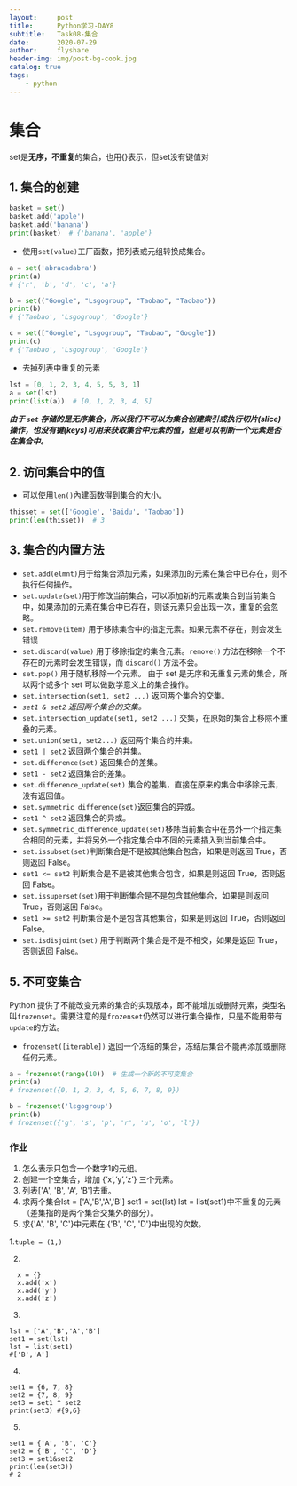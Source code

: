 ```yaml
---
layout:     post
title:      Python学习-DAY8
subtitle:   Task08-集合
date:       2020-07-29
author:     flyshare
header-img: img/post-bg-cook.jpg
catalog: true
tags:
    - python
---
```


# 集合

set是**无序，不重复**的集合，也用{}表示，但set没有键值对

## 1. 集合的创建

```python
basket = set()
basket.add('apple')
basket.add('banana')
print(basket)  # {'banana', 'apple'}
```
- 使用`set(value)`工厂函数，把列表或元组转换成集合。

```python
a = set('abracadabra')
print(a)  
# {'r', 'b', 'd', 'c', 'a'}

b = set(("Google", "Lsgogroup", "Taobao", "Taobao"))
print(b)  
# {'Taobao', 'Lsgogroup', 'Google'}

c = set(["Google", "Lsgogroup", "Taobao", "Google"])
print(c)  
# {'Taobao', 'Lsgogroup', 'Google'}
```
- 去掉列表中重复的元素
```python
lst = [0, 1, 2, 3, 4, 5, 5, 3, 1]
a = set(lst)
print(list(a))  # [0, 1, 2, 3, 4, 5]
```
***由于 `set` 存储的是无序集合，所以我们不可以为集合创建索引或执行切片(slice)操作，也没有键(keys)可用来获取集合中元素的值，但是可以判断一个元素是否在集合中。***

## 2. 访问集合中的值
- 可以使用`len()`內建函数得到集合的大小。
```python
thisset = set(['Google', 'Baidu', 'Taobao'])
print(len(thisset))  # 3
```

## 3. 集合的内置方法
- `set.add(elmnt)`用于给集合添加元素，如果添加的元素在集合中已存在，则不执行任何操作。
- `set.update(set)`用于修改当前集合，可以添加新的元素或集合到当前集合中，如果添加的元素在集合中已存在，则该元素只会出现一次，重复的会忽略。
- `set.remove(item)` 用于移除集合中的指定元素。如果元素不存在，则会发生错误
- `set.discard(value)` 用于移除指定的集合元素。`remove()` 方法在移除一个不存在的元素时会发生错误，而 `discard()` 方法不会。
- `set.pop()` 用于随机移除一个元素。
由于 set 是无序和无重复元素的集合，所以两个或多个 set 可以做数学意义上的集合操作。
- `set.intersection(set1, set2 ...)` 返回两个集合的交集。
- *`set1 & set2` 返回两个集合的交集。*
- `set.intersection_update(set1, set2 ...)` 交集，在原始的集合上移除不重叠的元素。
- `set.union(set1, set2...)` 返回两个集合的并集。
- `set1 | set2` 返回两个集合的并集。
- `set.difference(set)` 返回集合的差集。
- `set1 - set2` 返回集合的差集。
- `set.difference_update(set)` 集合的差集，直接在原来的集合中移除元素，没有返回值。
- `set.symmetric_difference(set)`返回集合的异或。
- `set1 ^ set2` 返回集合的异或。
- `set.symmetric_difference_update(set)`移除当前集合中在另外一个指定集合相同的元素，并将另外一个指定集合中不同的元素插入到当前集合中。
- `set.issubset(set)`判断集合是不是被其他集合包含，如果是则返回 True，否则返回 False。
- `set1 <= set2` 判断集合是不是被其他集合包含，如果是则返回 True，否则返回 False。
- `set.issuperset(set)`用于判断集合是不是包含其他集合，如果是则返回 True，否则返回 False。
- `set1 >= set2` 判断集合是不是包含其他集合，如果是则返回 True，否则返回 False。
- `set.isdisjoint(set)` 用于判断两个集合是不是不相交，如果是返回 True，否则返回 False。

## 5. 不可变集合
Python 提供了不能改变元素的集合的实现版本，即不能增加或删除元素，类型名叫`frozenset`。需要注意的是`frozenset`仍然可以进行集合操作，只是不能用带有`update`的方法。

- `frozenset([iterable])` 返回一个冻结的集合，冻结后集合不能再添加或删除任何元素。


```python
a = frozenset(range(10))  # 生成一个新的不可变集合
print(a)  
# frozenset({0, 1, 2, 3, 4, 5, 6, 7, 8, 9})

b = frozenset('lsgogroup')
print(b)  
# frozenset({'g', 's', 'p', 'r', 'u', 'o', 'l'})
```


### 作业
1. 怎么表示只包含⼀个数字1的元组。
2. 创建一个空集合，增加 {‘x’,‘y’,‘z’} 三个元素。
3. 列表['A', 'B', 'A', 'B']去重。
4. 求两个集合lst = ['A','B','A','B']
set1 = set(lst)
lst = list(set1)中不重复的元素（差集指的是两个集合交集外的部分）。
5. 求{'A', 'B', 'C'}中元素在 {'B', 'C', 'D'}中出现的次数。


1.`tuple = (1,)`


2. 
```
  x = {}
  x.add('x')
  x.add('y')
  x.add('z')
```
3.
```
lst = ['A','B','A','B']
set1 = set(lst)
lst = list(set1)
#['B','A']
```

4.
```
set1 = {6, 7, 8}
set2 = {7, 8, 9}
set3 = set1 ^ set2
print(set3) #{9,6}
```

5.
```
set1 = {'A', 'B', 'C'} 
set2 = {'B', 'C', 'D'}
set3 = set1&set2
print(len(set3))
# 2
```